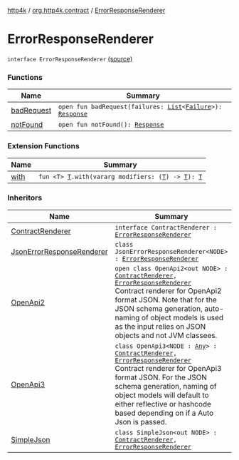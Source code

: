 [http4k](../../index.md) / [org.http4k.contract](../index.md) / [ErrorResponseRenderer](./index.md)

# ErrorResponseRenderer

`interface ErrorResponseRenderer` [(source)](https://github.com/http4k/http4k/blob/master/http4k-core/src/main/kotlin/org/http4k/contract/ErrorResponseRenderer.kt#L12)

### Functions

| Name | Summary |
|---|---|
| [badRequest](bad-request.md) | `open fun badRequest(failures: `[`List`](https://kotlinlang.org/api/latest/jvm/stdlib/kotlin.collections/-list/index.html)`<`[`Failure`](../../org.http4k.lens/-failure/index.md)`>): `[`Response`](../../org.http4k.core/-response/index.md) |
| [notFound](not-found.md) | `open fun notFound(): `[`Response`](../../org.http4k.core/-response/index.md) |

### Extension Functions

| Name | Summary |
|---|---|
| [with](../../org.http4k.core/with.md) | `fun <T> `[`T`](../../org.http4k.core/with.md#T)`.with(vararg modifiers: (`[`T`](../../org.http4k.core/with.md#T)`) -> `[`T`](../../org.http4k.core/with.md#T)`): `[`T`](../../org.http4k.core/with.md#T) |

### Inheritors

| Name | Summary |
|---|---|
| [ContractRenderer](../-contract-renderer/index.md) | `interface ContractRenderer : `[`ErrorResponseRenderer`](./index.md) |
| [JsonErrorResponseRenderer](../-json-error-response-renderer/index.md) | `class JsonErrorResponseRenderer<NODE> : `[`ErrorResponseRenderer`](./index.md) |
| [OpenApi2](../../org.http4k.contract.openapi.v2/-open-api2/index.md) | `open class OpenApi2<out NODE> : `[`ContractRenderer`](../-contract-renderer/index.md)`, `[`ErrorResponseRenderer`](./index.md)<br>Contract renderer for OpenApi2 format JSON. Note that for the JSON schema generation, auto-naming of object models is used as the input relies on JSON objects and not JVM classees. |
| [OpenApi3](../../org.http4k.contract.openapi.v3/-open-api3/index.md) | `class OpenApi3<NODE : `[`Any`](https://kotlinlang.org/api/latest/jvm/stdlib/kotlin/-any/index.html)`> : `[`ContractRenderer`](../-contract-renderer/index.md)`, `[`ErrorResponseRenderer`](./index.md)<br>Contract renderer for OpenApi3 format JSON. For the JSON schema generation, naming of object models will default to either reflective or hashcode based depending on if a Auto Json is passed. |
| [SimpleJson](../../org.http4k.contract.simple/-simple-json/index.md) | `class SimpleJson<out NODE> : `[`ContractRenderer`](../-contract-renderer/index.md)`, `[`ErrorResponseRenderer`](./index.md) |
